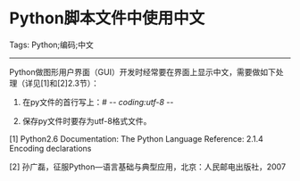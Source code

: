 # Python脚本文件中使用中文
Tags: Python;编码;中文

------

Python做图形用户界面（GUI）开发时经常要在界面上显示中文，需要做如下处理（详见[1]和[2]2.3节）：

1. 在py文件的首行写上：# -*- coding:utf-8 -*-

2. 保存py文件时要存为utf-8格式文件。

 

[1] Python2.6 Documentation: The Python Language Reference: 2.1.4 Encoding declarations

[2] 孙广磊，征服Python—语言基础与典型应用，北京：人民邮电出版社，2007